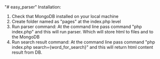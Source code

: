 "# easy_parser" 
Installation:
1) Check that MongoDB installed on your local machine
2) Create folder named as "pages" at the index.php level
3) Run parser command: At the command line pass command "php index.php" and this will run parser. Which will store html to files and to the MongoDB
4) Run search result command: At the command line pass command "php index.php search={word_for_search}" and this will return html content result from DB.
